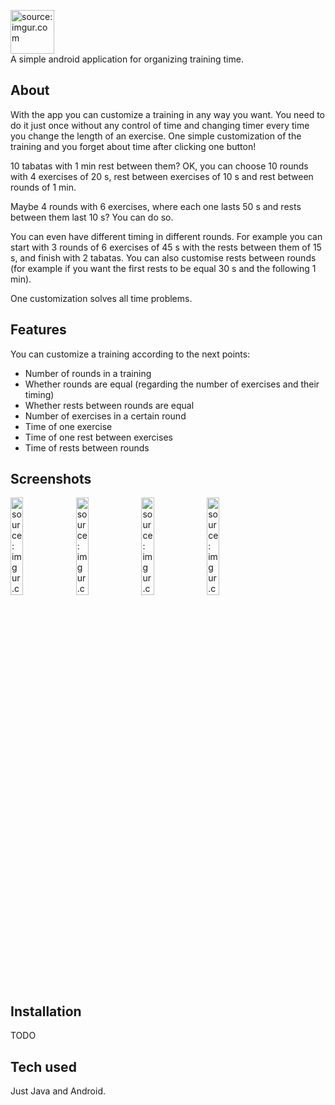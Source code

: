 <a href="https://imgur.com/4Ym0Aby"><img src="https://i.imgur.com/4Ym0Aby.png" title="source: imgur.com" height=70vh/></a>  
A simple android application for organizing training time.
  
## About
With the app you can customize a training in any way you want. You need to do it just once without any control of time and changing timer every time you change the length of an exercise. One simple customization of the training and you forget about time after clicking one button!
  
10 tabatas with 1 min rest between them? OK, you can choose 10 rounds with 4 exercises of 20 s, rest between exercises of 10 s and rest between rounds of 1 min.
  
Maybe 4 rounds with 6 exercises, where each one lasts 50 s and rests between them last 10 s? You can do so.
  
You can even have different timing in different rounds. For example you can start with 3 rounds of 6 exercises of 45 s with the rests between them of 15 s, and finish with 2 tabatas. You can also customise rests between rounds (for example if you want the first rests to be equal 30 s and the following 1 min).
  
One customization solves all time problems.
  
## Features
You can customize a training according to the next points:
- Number of rounds in a training
- Whether rounds are equal (regarding the number of exercises and their timing)
- Whether rests between rounds are equal
- Number of exercises in a certain round
- Time of one exercise
- Time of one rest between exercises
- Time of rests between rounds
  
## Screenshots
<a href="https://imgur.com/rjzX6rj"><img src="https://i.imgur.com/rjzX6rj.png" title="source: imgur.com" width=20%/></a>
<a href="https://imgur.com/HGcNCjX"><img src="https://i.imgur.com/HGcNCjX.png" title="source: imgur.com" width=20%/></a>
<a href="https://imgur.com/EYqRpEV"><img src="https://i.imgur.com/EYqRpEV.png" title="source: imgur.com" width=20%/></a>
<a href="https://imgur.com/e4MDgc1"><img src="https://i.imgur.com/e4MDgc1.png" title="source: imgur.com" width=20%/></a>

## Installation 
TODO

## Tech used
Just Java and Android.
